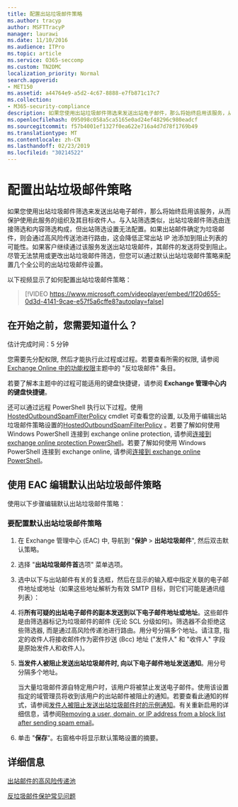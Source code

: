 ```yaml
---
title: 配置出站垃圾邮件策略
ms.author: tracyp
author: MSFTTracyP
manager: laurawi
ms.date: 11/10/2016
ms.audience: ITPro
ms.topic: article
ms.service: O365-seccomp
ms.custom: TN2DMC
localization_priority: Normal
search.appverid:
- MET150
ms.assetid: a44764e9-a5d2-4c67-8888-e7fb871c17c7
ms.collection:
- M365-security-compliance
description: 如果您使用出站垃圾邮件筛选来发送出站电子邮件，那么将始终启用该服务，从而保护使用此服务的组织及其目标收件人。
ms.openlocfilehash: 095098c058a5ca5165e0ad24ef48296c980eadcf
ms.sourcegitcommit: f57b4001ef1327f0ea622e716a4d7d78f1769b49
ms.translationtype: MT
ms.contentlocale: zh-CN
ms.lasthandoff: 02/23/2019
ms.locfileid: "30214522"
---
```

# <a name="configure-the-outbound-spam-policy"></a>配置出站垃圾邮件策略

如果您使用出站垃圾邮件筛选来发送出站电子邮件，那么将始终启用该服务，从而保护使用此服务的组织及其目标收件人。与入站筛选类似，出站垃圾邮件筛选由连接筛选和内容筛选构成，但出站筛选设置无法配置。如果出站邮件确定为垃圾邮件，则会通过高风险传送池进行路由，这会降低正常出站 IP 池添加到阻止列表的可能性。如果客户继续通过该服务发送出站垃圾邮件，其邮件的发送将受到阻止。尽管无法禁用或更改出站垃圾邮件筛选，但您可以通过默认出站垃圾邮件策略来配置几个全公司的出站垃圾邮件设置。 
  
以下视频显示了如何配置出站垃圾邮件策略：
  
> [!VIDEO https://www.microsoft.com/videoplayer/embed/1f20d655-0d3d-4141-9cae-e57f5a6cffe8?autoplay=false]
  
## <a name="what-do-you-need-to-know-before-you-begin"></a>在开始之前，您需要知道什么？
<a name="sectionSection0"> </a>

估计完成时间：5 分钟
  
您需要先分配权限, 然后才能执行此过程或过程。若要查看所需的权限, 请参阅[Exchange Online 中的功能权限](http://technet.microsoft.com/library/15073ce1-0917-403b-8839-02a2ebc96e16.aspx)主题中的 "反垃圾邮件" 条目。 
  
若要了解本主题中的过程可能适用的键盘快捷键，请参阅 **Exchange 管理中心内的键盘快捷键**。
  
还可以通过远程 PowerShell 执行以下过程。使用[HostedOutboundSpamFilterPolicy](http://technet.microsoft.com/library/8f15c83c-c10a-4d9d-b135-35321430bdc2.aspx) cmdlet 可查看您的设置, 以及用于编辑出站垃圾邮件策略设置的[HostedOutboundSpamFilterPolicy](http://technet.microsoft.com/library/665d1b04-d4b5-4a0e-811a-4e37096ccbfd.aspx) 。若要了解如何使用 Windows PowerShell 连接到 exchange online protection, 请参阅[连接到 exchange online protection PowerShell](https://go.microsoft.com/fwlink/p/?linkid=627290)。若要了解如何使用 Windows PowerShell 连接到 exchange online, 请参阅[连接到 exchange online PowerShell](https://go.microsoft.com/fwlink/p/?linkid=396554)。
  
## <a name="use-the-eac-to-edit-the-default-outbound-spam-policy"></a>使用 EAC 编辑默认出站垃圾邮件策略
<a name="sectionSection1"> </a>

使用以下步骤编辑默认出站垃圾邮件策略：
  
### <a name="to-configure-the-default-outbound-spam-policy"></a>要配置默认出站垃圾邮件策略

1. 在 Exchange 管理中心 (EAC) 中, 导航到 "**保护** \> **出站垃圾邮件**", 然后双击默认策略。
    
2. 选择 "**出站垃圾邮件首**选项" 菜单选项。 
    
3. 选中以下与出站邮件有关的复选框，然后在显示的输入框中指定关联的电子邮件地址或地址（如果这些地址解析为有效 SMTP 目标，则它们可能是通讯组列表）：
    
1. 将**所有可疑的出站电子邮件的副本发送到以下电子邮件地址或地址**。这些邮件是由筛选器标记为垃圾邮件的邮件 (无论 SCL 分级如何)。筛选器不会拒绝这些筛选器, 而是通过高风险传递池进行路由。用分号分隔多个地址。请注意, 指定的收件人将接收邮件作为密件抄送 (Bcc) 地址 ("发件人" 和 "收件人" 字段是原始发件人和收件人)。
    
2. **当发件人被阻止发送出站垃圾邮件时, 向以下电子邮件地址发送通知**。用分号分隔多个地址。
    
    当大量垃圾邮件源自特定用户时，该用户将被禁止发送电子邮件。使用该设置指定的域管理员将收到该用户的出站邮件被阻止的通知。若要查看此通知的样式，请参阅[发件人被阻止发送出站垃圾邮件时的示例通知](sample-notification-when-a-sender-is-blocked-sending-outbound-spam.md)。有关重新启用的详细信息，请参阅[Removing a user, domain, or IP address from a block list after sending spam email](http://technet.microsoft.com/library/712cfcc1-31e8-4e51-8561-b64258a8f1e5.aspx)。
    
4. 单击 "**保存**"。右窗格中将显示默认策略设置的摘要。
    
## <a name="for-more-information"></a>详细信息
<a name="sectionSection2"> </a>

[出站邮件的高风险传递池](high-risk-delivery-pool-for-outbound-messages.md)
  
[反垃圾邮件保护常见问题](anti-spam-protection-faq.md)
  


